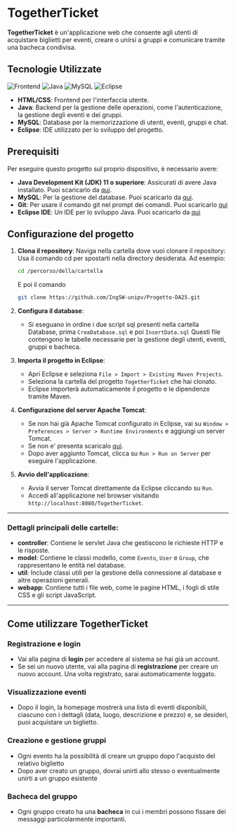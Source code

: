 # TogetherTicket

**TogetherTicket** è un'applicazione web che consente agli utenti di acquistare biglietti per eventi, creare o unirsi a gruppi e comunicare tramite una bacheca condivisa.

## Tecnologie Utilizzate

![Frontend](https://img.shields.io/badge/Frontend-HTML-E34F26?style=for-the-badge&logoColor=white)  ![Java](https://img.shields.io/badge/Backend-Java-007396?style=for-the-badge&logo=java&logoColor=white)   ![MySQL](https://img.shields.io/badge/Database-MySQL-4479A1?style=for-the-badge&logo=mysql&logoColor=white)  ![Eclipse](https://img.shields.io/badge/IDE-Eclipse-2C2255?style=for-the-badge&logo=eclipseide&logoColor=white)  



- **HTML/CSS**: Frontend per l'interfaccia utente.
- **Java**: Backend per la gestione delle operazioni, come l'autenticazione, la gestione degli eventi e dei gruppi.
- **MySQL**: Database per la memorizzazione di utenti, eventi, gruppi e chat.
- **Eclipse**: IDE utilizzato per lo sviluppo del progetto.

## Prerequisiti

Per eseguire questo progetto sul proprio dispositivo, è necessario avere:

- **Java Development Kit (JDK) 11 o superiore**: Assicurati di avere Java installato. Puoi scaricarlo da [qui](https://www.oracle.com/java/technologies/downloads/#jdk23-windows).
- **MySQL**: Per la gestione del database. Puoi scaricarlo da [qui](https://dev.mysql.com/downloads/installer/).
- **Git**: Per usare il comando git nel prompt dei comandi. Puoi scaricarlo [qui](https://git-scm.com/downloads/win)
- **Eclipse IDE**: Un IDE per lo sviluppo Java. Puoi scaricarlo da [qui](https://www.eclipse.org/downloads/packages/)

## Configurazione del progetto

1. **Clona il repository**:
   Naviga nella cartella dove vuoi clonare il repository: Usa il comando cd per spostarti nella directory desiderata.
   Ad esempio:
   ```bash
   cd /percorso/della/cartella
   ```
   E poi il comando
   ```bash
   git clone https://github.com/IngSW-unipv/Progetto-DA25.git

3. **Configura il database**:
   - Si eseguano in ordine i due script sql presenti nella cartella Database, prima `CreaDatabase.sql` e poi `InsertData.sql` Questi file contengono le tabelle necessarie per la gestione degli utenti, eventi, gruppi e bacheca.

4. **Importa il progetto in Eclipse**:
   - Apri Eclipse e seleziona `File > Import > Existing Maven Projects`.
   - Seleziona la cartella del progetto `TogetherTicket` che hai clonato.
   - Eclipse importerà automaticamente il progetto e le dipendenze tramite Maven.

5. **Configurazione del server Apache Tomcat**:
   - Se non hai già Apache Tomcat configurato in Eclipse, vai su `Window > Preferences > Server > Runtime Environments` e aggiungi un server Tomcat.
   - Se non e' presenta scaricalo [qui](https://tomcat.apache.org/download-11.cgi).
   - Dopo aver aggiunto Tomcat, clicca su `Run > Run on Server` per eseguire l'applicazione.

6. **Avvio dell'applicazione**:
   - Avvia il server Tomcat direttamente da Eclipse cliccando su `Run`.
   - Accedi all'applicazione nel browser visitando `http://localhost:8080/TogetherTicket`.

---

### Dettagli principali delle cartelle:

- **controller**: Contiene le servlet Java che gestiscono le richieste HTTP e le risposte.
- **model**: Contiene le classi modello, come `Evento`, `User` e `Group`, che rappresentano le entità nel database.
- **util**: Include classi utili per la gestione della connessione al database e altre operazioni generali.
- **webapp**: Contiene tutti i file web, come le pagine HTML, i fogli di stile CSS e gli script JavaScript.

---

## Come utilizzare TogetherTicket

### Registrazione e login

- Vai alla pagina di **login** per accedere al sistema se hai già un account.
- Se sei un nuovo utente, vai alla pagina di **registrazione** per creare un nuovo account. Una volta registrato, sarai automaticamente loggato.

### Visualizzazione eventi

- Dopo il login, la homepage mostrerà una lista di eventi disponibili, ciascuno con i dettagli (data, luogo, descrizione e prezzo) e, se desideri, puoi acquistare un biglietto.

### Creazione e gestione gruppi

- Ogni evento ha la possibilità di creare un gruppo dopo l'acquisto del relativo biglietto
- Dopo aver creato un gruppo, dovrai unirti allo stesso o eventualmente unirti a un gruppo esistente

### Bacheca del gruppo

- Ogni gruppo creato ha una **bacheca** in cui i membri possono fissare dei messaggi particolarmente importanti.



